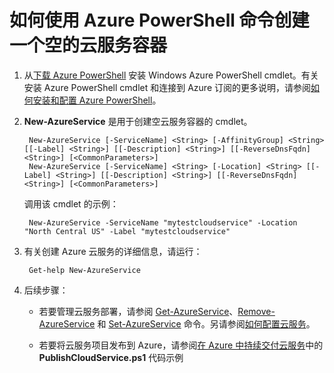 <properties
   pageTitle="如何使用 Azure PowerShell 命令创建一个空的云服务容器"
   description="本文介绍如何使用 PowerShell 脚本创建云服务容器和执行云服务相关的管理操作"
   services="cloud-services"
   documentationCenter=".net"
   authors="cawaMS"
   manager="bscholl" 
   editor=""/>

<tags
   ms.service="cloud-services"
   ms.date="06/19/2015"
   wacn.date="10/03/2015"/>

# 如何使用 Azure PowerShell 命令创建一个空的云服务容器
1. 从[下载 Azure PowerShell](http://go.microsoft.com/?linkid=9811175&clcid=0x409) 安装 Windows Azure PowerShell cmdlet。有关安装 Azure PowerShell cmdlet 和连接到 Azure 订阅的更多说明，请参阅[如何安装和配置 Azure PowerShell](/documentation/articles/install-configure-powershell)。

2. **New-AzureService** 是用于创建空云服务容器的 cmdlet。

        New-AzureService [-ServiceName] <String> [-AffinityGroup] <String> [[-Label] <String>] [[-Description] <String>] [[-ReverseDnsFqdn] <String>] [<CommonParameters>]
    	New-AzureService [-ServiceName] <String> [-Location] <String> [[-Label] <String>] [[-Description] <String>] [[-ReverseDnsFqdn] <String>] [<CommonParameters>]


	调用该 cmdlet 的示例：

		New-AzureService -ServiceName "mytestcloudservice" -Location "North Central US" -Label "mytestcloudservice"


3. 有关创建 Azure 云服务的详细信息，请运行：

		Get-help New-AzureService


4. 后续步骤：

   - 若要管理云服务部署，请参阅 [Get-AzureService](https://msdn.microsoft.com/zh-cn/library/azure/dn495131.aspx)、[Remove-AzureService](https://msdn.microsoft.com/zh-cn/library/azure/dn495120.aspx) 和 [Set-AzureService](https://msdn.microsoft.com/zh-cn/library/azure/dn495242.aspx) 命令。另请参阅[如何配置云服务](/documentation/articles/cloud-services-how-to-configure)。

    - 若要将云服务项目发布到 Azure，请参阅[在 Azure 中持续交付云服务](/documentation/articles/cloud-services-dotnet-continuous-delivery)中的 **PublishCloudService.ps1** 代码示例
 

<!---HONumber=71-->